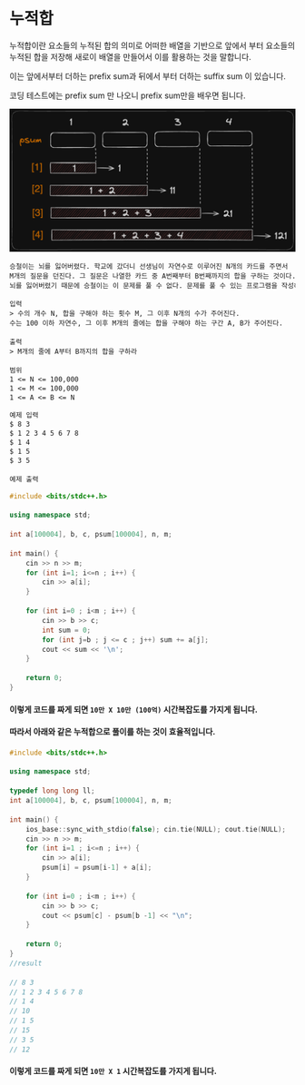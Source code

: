 # 누적합

누적합이란 요소들의 누적된 합의 의미로 어떠한 배열을 기반으로 앞에서 부터 요소들의 누적된 합을 저장해 새로이 배열을 만들어서 이를 활용하는 것을 말합니다.

이는 앞에서부터 더하는 prefix sum과 뒤에서 부터 더하는 suffix sum 이 있습니다.

코딩 테스트에는 prefix sum 만 나오니 prefix sum만을 배우면 됩니다.

![prefix_1](./images/prefix_1.png)

```md
승철이는 뇌를 잃어버렸다. 학교에 갔더니 선생님이 자연수로 이루어진 N개의 카드를 주면서
M개의 질문을 던진다. 그 질문은 나열한 카드 중 A번째부터 B번째까지의 합을 구하는 것이다.
뇌를 잃어버렸기 때문에 승철이는 이 문제를 풀 수 없다. 문제를 풀 수 있는 프로그램을 작성해보자.
```

```
입력
> 수의 개수 N, 합을 구해야 하는 횟수 M, 그 이후 N개의 수가 주어진다.
수는 100 이하 자연수, 그 이후 M개의 줄에는 합을 구해야 하는 구간 A, B가 주어진다.

출력
> M개의 줄에 A부터 B까지의 합을 구하라

범위
1 <= N <= 100,000
1 <= M <= 100,000
1 <= A <= B <= N
```

```
예제 입력
$ 8 3
$ 1 2 3 4 5 6 7 8
$ 1 4
$ 1 5
$ 3 5

예제 출력

```

```c++
#include <bits/stdc++.h>

using namespace std;

int a[100004], b, c, psum[100004], n, m;

int main() {
    cin >> n >> m;
    for (int i=1; i<=n ; i++) {
        cin >> a[i];
    }

    for (int i=0 ; i<m ; i++) {
        cin >> b >> c;
        int sum = 0;
        for (int j=b ; j <= c ; j++) sum += a[j];
        cout << sum << '\n';
    }

    return 0;
}
```
#### 이렇게 코드를 짜게 되면 `10만 X 10만 (100억)` 시간복잡도를 가지게 됩니다.
#### 따라서 아래와 같은 누적합으로 풀이를 하는 것이 효율적입니다.

```c++
#include <bits/stdc++.h>

using namespace std;

typedef long long ll;
int a[100004], b, c, psum[100004], n, m;

int main() {
    ios_base::sync_with_stdio(false); cin.tie(NULL); cout.tie(NULL);
    cin >> n >> m;
    for (int i=1 ; i<=n ; i++) {
        cin >> a[i];
        psum[i] = psum[i-1] + a[i];
    }

    for (int i=0 ; i<m ; i++) {
        cin >> b >> c;
        cout << psum[c] - psum[b -1] << "\n";
    }

    return 0;
}
//result

// 8 3
// 1 2 3 4 5 6 7 8
// 1 4
// 10
// 1 5
// 15
// 3 5
// 12
```

#### 이렇게 코드를 짜게 되면 `10만 X 1` 시간복잡도를 가지게 됩니다.
